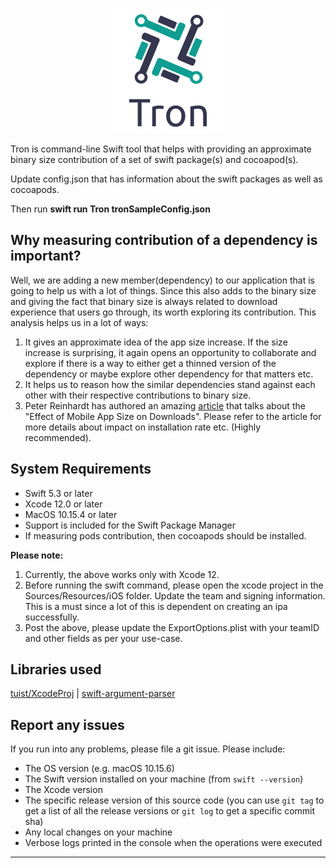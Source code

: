 
<p align="center">
 <img src="https://github.com/chiragramani/Tron/blob/main/tron.png?raw=true">
</p>

Tron is command-line Swift tool that helps with providing an approximate binary size contribution of a set of swift package(s) and cocoapod(s).

Update config.json that has information about the swift packages as well as cocoapods. 

Then run **swift run Tron tronSampleConfig.json**

## Why measuring contribution of a dependency is important?

Well, we are adding a new member(dependency) to our application that is going to help us with a lot of things. Since this also adds to the binary size and giving the fact that binary size is always related to download experience that users go through, its worth exploring its contribution. This analysis helps us in a lot of ways:
1. It gives an approximate idea of the app size increase. If the size increase is surprising, it again opens an opportunity to collaborate and explore if there is a way to either get a thinned version of the dependency or maybe explore other dependency for that matters etc.
2. It helps us to reason how the similar dependencies stand against each other with their respective contributions to binary size. 
3. Peter Reinhardt has authored an amazing [article](https://segment.com/blog/mobile-app-size-effect-on-downloads/) that talks about the "Effect of Mobile App Size on Downloads". Please refer to the article for more details about impact on installation rate etc. (Highly recommended).


## System Requirements

* Swift 5.3 or later
* Xcode 12.0 or later
* MacOS 10.15.4 or later
* Support is included for the Swift Package Manager
* If measuring pods contribution, then cocoapods should be installed.

**Please note:**
1. Currently, the above works only with Xcode 12.
2. Before running the swift command, please open the xcode project in the Sources/Resources/iOS folder. Update the team and signing information. This is a must since a lot of this is dependent on creating an ipa successfully. 
3. Post the above, please update the ExportOptions.plist with your teamID and other fields as per your use-case.

## Libraries used
[tuist/XcodeProj](https://github.com/tuist/XcodeProj) | [swift-argument-parser](https://github.com/apple/swift-argument-parser)

## Report any issues

If you run into any problems, please file a git issue. Please include:

* The OS version (e.g. macOS 10.15.6)
* The Swift version installed on your machine (from `swift --version`)
* The Xcode version
* The specific release version of this source code (you can use `git tag` to get a list of all the release versions or `git log` to get a specific commit sha)
* Any local changes on your machine
* Verbose logs printed in the console when the operations were executed

---
